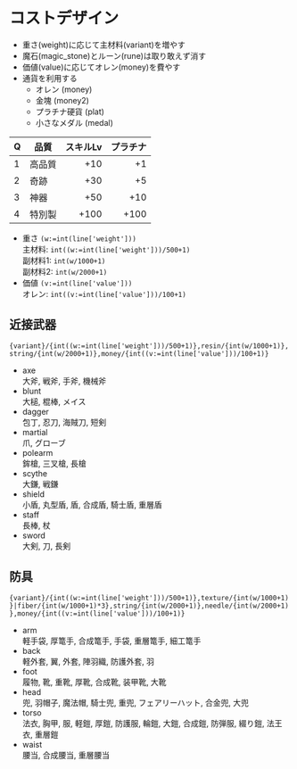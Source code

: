 # コストデザイン

- 重さ(weight)に応じて主材料(variant)を増やす
- 魔石(magic_stone)とルーン(rune)は取り敢えず消す
- 価値(value)に応じてオレン(money)を費やす
- 通貨を利用する
  - オレン (money)
  - 金塊 (money2)
  - プラチナ硬貨 (plat)
  - 小さなメダル (medal)

| Q | 品質   | スキルLv | プラチナ |
|---|--------|---------:|---------:|
| 1 | 高品質 | +10      | +1       |
| 2 | 奇跡   | +30      | +5       |
| 3 | 神器   | +50      | +10      |
| 4 | 特別製 | +100     | +100     |

- 重さ   `(w:=int(line['weight']))`  
主材料:  `int((w:=int(line['weight']))/500+1)`  
副材料1: `int(w/1000+1)`  
副材料2: `int(w/2000+1)`
- 価値   `(v:=int(line['value']))`  
オレン:  `int((v:=int(line['value']))/100+1)`

## 近接武器

`{variant}/{int((w:=int(line['weight']))/500+1)},resin/{int(w/1000+1)},string/{int(w/2000+1)},money/{int((v:=int(line['value']))/100+1)}`

- axe  
大斧, 戦斧, 手斧, 機械斧
- blunt  
大槌, 棍棒, メイス
- dagger  
包丁, 忍刀, 海賊刀, 短剣
- martial  
爪, グローブ
- polearm  
鉾槍, 三叉槍, 長槍
- scythe  
大鎌, 戦鎌
- shield  
小盾, 丸型盾, 盾, 合成盾, 騎士盾, 重層盾
- staff  
長棒, 杖
- sword  
大剣, 刀, 長剣

## 防具

`{variant}/{int((w:=int(line['weight']))/500+1)},texture/{int(w/1000+1)}|fiber/{int(w/1000+1)*3},string/{int(w/2000+1)},needle/{int(w/2000+1)},money/{int((v:=int(line['value']))/100+1)}`

- arm  
軽手袋, 厚篭手, 合成篭手, 手袋, 重層篭手, 細工篭手
- back  
軽外套, 翼, 外套, 陣羽織, 防護外套, 羽
- foot  
履物, 靴, 重靴, 厚靴, 合成靴, 装甲靴, 大靴
- head  
兜, 羽帽子, 魔法帽, 騎士兜, 重兜, フェアリーハット, 合金兜, 大兜
- torso  
法衣, 胸甲, 服, 軽鎧, 厚鎧, 防護服, 輪鎧, 大鎧, 合成鎧, 防弾服, 綴り鎧, 法王衣, 重層鎧
- waist  
腰当, 合成腰当, 重層腰当
